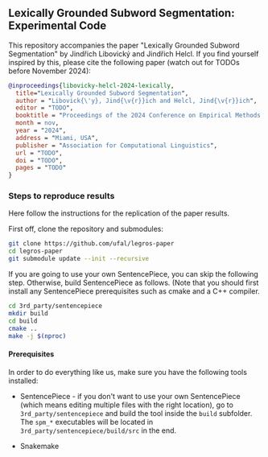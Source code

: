 ## Lexically Grounded Subword Segmentation: Experimental Code

This repository accompanies the paper "Lexically Grounded Subword Segmentation" by Jindřich Libovický and Jindřich Helcl.
If you find yourself inspired by this, please cite the following paper (watch out for TODOs before November 2024):

```bibtex
@inproceedings{libovicky-helcl-2024-lexically,
  title="Lexically Grounded Subword Segmentation",
  author = "Libovick{\'y}, Jind{\v{r}}ich and Helcl, Jind{\v{r}}ich",
  editor = "TODO",
  booktitle = "Proceedings of the 2024 Conference on Empirical Methods in Natural Language Processing",
  month = nov,
  year = "2024",
  address = "Miami, USA",
  publisher = "Association for Computational Linguistics",
  url = "TODO",
  doi = "TODO",
  pages = "TODO"
}
```


### Steps to reproduce results

Here follow the instructions for the replication of the paper results.

First off, clone the repository and submodules:

```bash
git clone https://github.com/ufal/legros-paper
cd legros-paper
git submodule update --init --recursive
```

If you are going to use your own SentencePiece, you can skip the following step. Otherwise, build SentencePiece as follows. (Note that you should first install any SentencePiece prerequisites such as cmake and a C++ compiler.

```bash
cd 3rd_party/sentencepiece
mkdir build
cd build
cmake ..
make -j $(nproc)
```



#### Prerequisites


In order to do everything like us, make sure you have the following tools installed:

* SentencePiece - if you don't want to use your own SentencePiece (which means
  editing multiple files with the right location), go to
  `3rd_party/sentencepiece` and build the tool inside the `build` subfolder.
  The `spm_*` executables will be located in
  `3rd_party/sentencepiece/build/src` in the end.

* Snakemake
